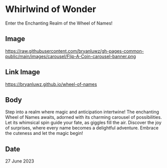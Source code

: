 # Whirlwind of Wonder

Enter the Enchanting Realm of the Wheel of Names!

## Image

https://raw.githubusercontent.com/bryanluwz/gh-pages-common-public/main/images/carousel/Flip-A-Coin-carousel-banner.png

## Link Image

https://bryanluwz.github.io/wheel-of-names

## Body

Step into a realm where magic and anticipation intertwine! The enchanting Wheel of Names awaits, adorned with its charming carousel of possibilities. Let its whimsical spin guide your fate, as giggles fill the air. Discover the joy of surprises, where every name becomes a delightful adventure. Embrace the cuteness and let the magic begin!

## Date

27 June 2023
